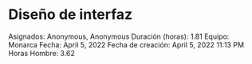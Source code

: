 # Diseño de interfaz

Asignados: Anonymous, Anonymous
Duración (horas): 1.81
Equipo: Monarca
Fecha: April 5, 2022
Fecha de creación: April 5, 2022 11:13 PM
Horas Hombre: 3.62
